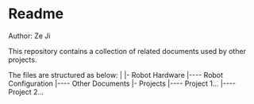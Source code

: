 # Readme

Author: Ze Ji

This repository contains a collection of related documents used by other projects. 

The files are structured as below: 
|
|- Robot Hardware
|---- Robot Configuration
|---- Other Documents
|- Projects
|---- Project 1...
|---- Project 2...

